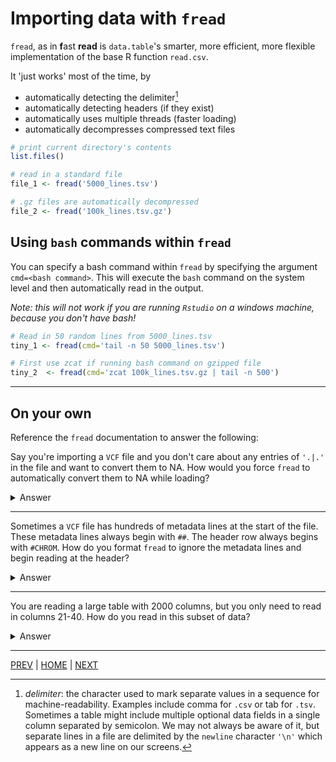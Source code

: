 # Importing data with `fread`

`fread`, as in **f**ast **read** is `data.table`'s smarter, more
efficient, more flexible implementation of the base R function
`read.csv`.

It 'just works' most of the time, by
* automatically detecting the delimiter[^1]
* automatically detecting headers (if they exist)
* automatically uses multiple threads (faster loading)
* automatically decompresses compressed text files

```R
# print current directory's contents
list.files()         

# read in a standard file
file_1 <- fread('5000_lines.tsv')       

# .gz files are automatically decompressed
file_2 <- fread('100k_lines.tsv.gz')    
```

## Using `bash` commands within `fread`
You can specify a bash command within `fread` by specifying the
argument  `cmd=<bash command>`. This will execute the `bash` command
on the system level and then automatically read in the output. 

*Note: this will not work if you are running `Rstudio` on a windows*
*machine, because you don't have bash!*

```R
# Read in 50 random lines from 5000_lines.tsv
tiny_1 <- fread(cmd='tail -n 50 5000_lines.tsv')      

# First use zcat if running bash command on gzipped file
tiny_2  <- fread(cmd='zcat 100k_lines.tsv.gz | tail -n 500')   
```

---
## On your own

Reference the `fread` documentation to answer the following:

Say you're importing a `VCF` file and you don't care about any
entries of `'.|.'` in the file and want to convert them to NA. 
How would you force `fread` to automatically convert them to NA
while loading?

<details><summary>Answer</summary>
 
include `na.strings='.|.'`
 
</details>

---
Sometimes a `VCF` file has hundreds of metadata lines at the start of
the file. These metadata lines always begin with `##`. The header row
always begins with `#CHROM`. How do you format `fread` to ignore the
metadata lines and begin reading at the header?

<details><summary>Answer</summary>
 
include `skip='#CHROM'`
 
</details>

---
You are reading a large table with 2000 columns, but you only need to
read in columns 21-40. How do you read in this subset of data?

<details><summary>Answer</summary>
 
The `select` argument lets you specify which columns to keep. You
would include `select=21:40` in your command. Alternatively, `drop`
lets you specify columns to exclude, i.e. `drop=c(1:20, 41:2000)`

</details>



---

[PREV](README.md) | [HOME](/README.md) | [NEXT](B.md)


[^1]: *delimiter*: the character used to mark separate values in a
sequence for machine-readability. Examples include comma for `.csv`
or tab for `.tsv`. Sometimes a table might include multiple optional
data fields in a single column separated by semicolon. We may not
always be aware of it, but separate lines in a file are delimited by
the `newline` character `'\n'` which appears as a new line on our
screens.

